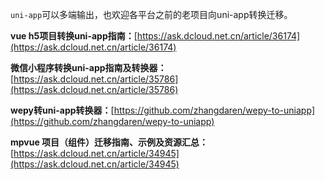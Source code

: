 
`uni-app`可以多端输出，也欢迎各平台之前的老项目向uni-app转换迁移。


**vue h5项目转换uni-app指南：**[https://ask.dcloud.net.cn/article/36174](https://ask.dcloud.net.cn/article/36174)

**微信小程序转换uni-app指南及转换器：**[https://ask.dcloud.net.cn/article/35786](https://ask.dcloud.net.cn/article/35786)

**wepy转uni-app转换器：**[https://github.com/zhangdaren/wepy-to-uniapp](https://github.com/zhangdaren/wepy-to-uniapp)

**mpvue 项目（组件）迁移指南、示例及资源汇总：** [https://ask.dcloud.net.cn/article/34945](https://ask.dcloud.net.cn/article/34945)
